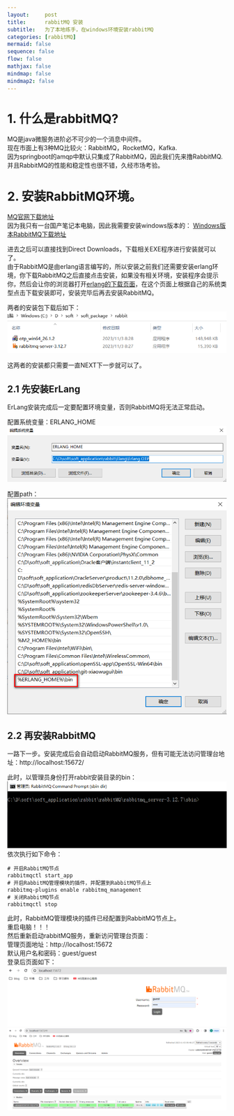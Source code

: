 ```yaml
---
layout:     post
title:      rabbitMQ 安装
subtitle:   为了本地练手，在windows环境安装rabbitMQ
categories: [rabbitMQ]
mermaid: false
sequence: false
flow: false
mathjax: false
mindmap: false
mindmap2: false
---
```


# 1. 什么是rabbitMQ?
MQ是java微服务进阶必不可少的一个消息中间件。   
现在市面上有3种MQ比较火：RabbitMQ，RocketMQ，Kafka.   
因为springboot的amqp中默认只集成了RabbitMQ，因此我们先来撸RabbitMQ.   
并且RabbitMQ的性能和稳定性也很不错，久经市场考验。   

# 2. 安装RabbitMQ环境。
[MQ官网下载地址](https://www.rabbitmq.com/download.html)   
因为我只有一台国产笔记本电脑，因此我需要安装windows版本的：
[Windows版本RabbitMQ下载地址](https://www.rabbitmq.com/install-windows.html)

进去之后可以直接找到Direct Downloads，下载相关EXE程序进行安装就可以了。    
由于RabbitMQ是由erlang语言编写的，所以安装之前我们还需要安装erlang环境，你下载RabbitMQ之后直接点击安装，如果没有相关环境，安装程序会提示你，然后会让你的浏览器打开[erlang的下载页面](https://www.erlang.org/downloads)，在这个页面上根据自己的系统类型点击下载安装即可，安装完毕后再去安装RabbitMQ。   

两者的安装包下载后如下：
![](/images/myBlog/2023-10-01-package.png)

这两者的安装都只需要一直NEXT下一步就可以了。   

## 2.1 先安装ErLang 
ErLang安装完成后一定要配置环境变量，否则RabbitMQ将无法正常启动。   

配置系统变量：ERLANG_HOME   
![](/images/myBlog/2023-10-01-erlang.png)

配置path：
![](/images/myBlog/2023-10-01-erlang-path.png)

## 2.2 再安装RabbitMQ
一路下一步。安装完成后会自动启动RabbitMQ服务，但有可能无法访问管理台地址：http://localhost:15672/

此时，以管理员身份打开rabbit安装目录的bin：   
![](/images/myBlog/2023-10-01-rabbit-bin.png)
依次执行如下命令：   
```youtrack
# 开启RabbitMQ节点
rabbitmqctl start_app
# 开启RabbitMQ管理模块的插件，并配置到RabbitMQ节点上
rabbitmq-plugins enable rabbitmq_management
# 关闭RabbitMQ节点
rabbitmqctl stop
```
此时，RabbitMQ管理模块的插件已经配置到RabbitMQ节点上。   
重启电脑！！！   
然后重新启动rabbitMQ服务，重新访问管理台页面：   
管理页面地址：http://localhost:15672   
默认用户名和密码：guest/guest   
登录后页面如下：   
![](/images/myBlog/2023-10-01_rabbitMQ-login.png)   
![](/images/myBlog/2023-10-01_rabbitMQ-login-inner.png)

